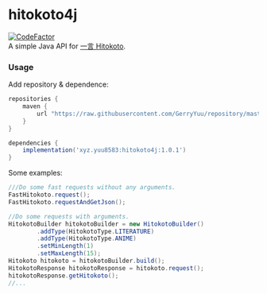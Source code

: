 # hitokoto4j

[![CodeFactor](https://www.codefactor.io/repository/github/gerryyuu/hitokoto4j/badge)](https://www.codefactor.io/repository/github/gerryyuu/hitokoto4j)<br>
A simple Java API for [一言 Hitokoto](https://hitokoto.cn/).

### Usage

Add repository & dependence:
```groovy
repositories {
    maven {
        url "https://raw.githubusercontent.com/GerryYuu/repository/master/"
    }
}

dependencies {
    implementation('xyz.yuu8583:hitokoto4j:1.0.1')
}
```
Some examples:
```java
///Do some fast requests without any arguments.
FastHitokoto.request();
FastHitokoto.requestAndGetJson();

//Do some requests with arguments.
HitokotoBuilder hitokotoBuilder = new HitokotoBuilder()
        .addType(HitokotoType.LITERATURE)
        .addType(HitokotoType.ANIME)
        .setMinLength(1)
        .setMaxLength(15);
Hitokoto hitokoto = hitokotoBuilder.build();
HitokotoResponse hitokotoResponse = hitokoto.request();
hitokotoResponse.getHitokoto();
//...
```
